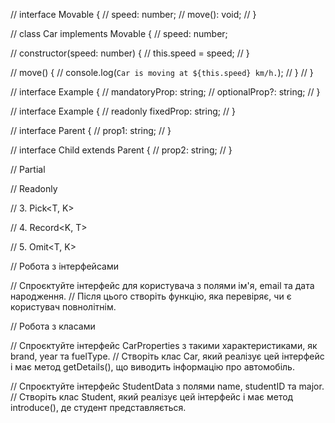 // interface Movable {
//   speed: number;
//   move(): void;
// }

// class Car implements Movable {
//   speed: number;

//   constructor(speed: number) {
//     this.speed = speed;
//   }

//   move() {
//     console.log(`Car is moving at ${this.speed} km/h.`);
//   }
// }

// interface Example {
//   mandatoryProp: string;
//   optionalProp?: string;
// }

// interface Example {
//   readonly fixedProp: string;
// }

// interface Parent {
//   prop1: string;
// }

// interface Child extends Parent {
//   prop2: string;
// }

// Partial<T>

<!-- // Задача 1: Уявімо, що у вас є форма редагування профілю користувача.
// Користувач може вибирати, які поля він хоче оновити.Створіть тип для такої форми на основі існуючого типу User. -->

<!-- //   Задача 2: У вас є конфігураційний об'єкт з декількома полями.
// Створіть функцію, яка приймає часткові налаштування та повертає повний конфігураційний об'єкт. -->

// Readonly<T>

<!-- // Задача 1: Ви розробляєте функцію, яка приймає масив чисел і повертає його ж,
//   але ви хочете гарантувати, що функція не змінює вхідний масив. -->

<!-- // Задача 2: Створіть об'єкт конфігурації, який не можна змінювати після його створення. -->

// 3. Pick<T, K>

<!-- // Задача 1: У вас є об'єкт користувача і вам потрібно створити функцію, яка повертає лише ім'я та електронну пошту користувача.
// Задача 2: Ви хочете зберегти тільки певні поля з API-відповіді для відображення в UI. -->

// 4. Record<K, T>

<!-- // Задача 1: Ви хочете створити об'єкт, який мапить імена користувачів до їх віку.
// Задача 2: Мапа з іменами місяців до кількості днів у них. -->

// 5. Omit<T, K>

<!-- // Задача 1: У вас є тип користувача, але ви хочете створити новий тип без поля пароля для відправлення даних на клієнтську сторону.
//Задача 2: Ви хочете створити новий тип на основі API-відповіді, але без дати створення. -->

// Робота з інтерфейсами

<!-- // Спроєктуйте інтерфейс для ресторанного меню.
// Він повинен містити поля: назва, ціна, категорія(наприклад, закуска, основна страва, десерт).
// Розробіть функцію, яка приймає список страв і фільтрує їх за категорією. -->

// Спроєктуйте інтерфейс для користувача з полями ім'я, email та дата народження.
// Після цього створіть функцію, яка перевіряє, чи є користувач повнолітнім.

// Робота з класами

// Спроєктуйте інтерфейс CarProperties з такими характеристиками, як brand, year та fuelType.
// Створіть клас Car, який реалізує цей інтерфейс і має метод getDetails(), що виводить інформацію про автомобіль.

// Спроєктуйте інтерфейс StudentData з полями name, studentID та major.
// Створіть клас Student, який реалізує цей інтерфейс і має метод introduce(), де студент представляється.